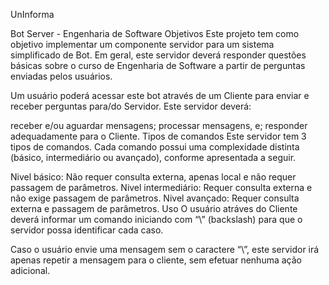 UnInforma

Bot Server - Engenharia de Software
Objetivos
Este projeto tem como objetivo implementar um componente servidor para um sistema simplificado de Bot. Em geral, este servidor deverá responder questões básicas sobre o curso de Engenharia de Software a partir de perguntas enviadas pelos usuários.

Um usuário poderá acessar este bot através de um Cliente para enviar e receber perguntas para/do Servidor. Este servidor deverá:

receber e/ou aguardar mensagens;
processar mensagens, e;
responder adequadamente para o Cliente.
Tipos de comandos
Este servidor tem 3 tipos de comandos. Cada comando possui uma complexidade distinta (básico, intermediário ou avançado), conforme apresentada a seguir.

Nivel básico: Não requer consulta externa, apenas local e não requer passagem de parâmetros.
Nivel intermediário: Requer consulta externa e não exige passagem de parâmetros.
Nivel avançado: Requer consulta externa e passagem de parâmetros.
Uso
O usuário atráves do Cliente deverá informar um comando iniciando com “\” (backslash) para que o servidor possa identificar cada caso.

Caso o usuário envie uma mensagem sem o caractere “\”, este servidor irá apenas repetir a mensagem para o cliente, sem efetuar nenhuma ação adicional.
